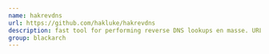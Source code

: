 ```yaml
---
name: hakrevdns
url: https://github.com/hakluke/hakrevdns
description: fast tool for performing reverse DNS lookups en masse. URL : https://github.com/hakluke/hakrevdns Groups : blackarch blackarch-recon
group: blackarch
---
```

